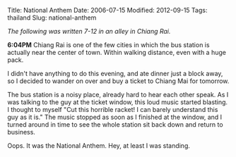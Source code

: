 Title: National Anthem
Date: 2006-07-15
Modified: 2012-09-15
Tags: thailand
Slug: national-anthem

<em>The following was written 7-12 in an alley in Chiang Rai.</em>

<strong>6:04PM</strong>
Chiang Rai is one of the few cities in which the bus station is actually near the center of town. Within walking distance, even with a huge pack.

I didn't have anything to do this evening, and ate dinner just a block away, so I decided to wander on over and buy a ticket to Chiang Mai for tomorrow.

The bus station is a noisy place, already hard to hear each other speak. As I was talking to the guy at the ticket window, this loud music started blasting. I thought to myself "Cut this horrible racket! I can barely understand this guy as it is." The music stopped as soon as I finished at the window, and I turned around in time to see the whole station sit back down and return to business.

Oops. It was the National Anthem. Hey, at least I was standing.
